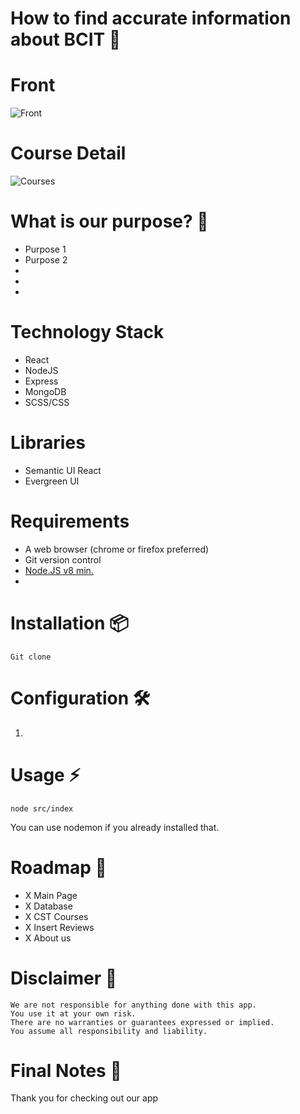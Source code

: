 # How to find accurate information about BCIT 🤔


# Front
![Front](https://user-images.githubusercontent.com/43525282/63667598-53176580-c789-11e9-8cfb-0273ad709e0e.gif)


# Course Detail
![Courses](https://user-images.githubusercontent.com/43525282/63667601-54489280-c789-11e9-8d21-4e403f2ae4fb.gif)



# What is our purpose? 📡

* Purpose 1
* Purpose 2
* 
* 
* 

# Technology Stack

* React
* NodeJS
* Express
* MongoDB
* SCSS/CSS

# Libraries

* Semantic UI React
* Evergreen UI

# Requirements

* A web browser (chrome or firefox preferred)
* Git version control
* [Node.JS v8 min.](http://nodejs.org)
* 

# Installation 📦

```
Git clone
```

# Configuration 🛠️

1.

# Usage ⚡️

```
node src/index
```

 You can use nodemon if you already installed that.

# Roadmap 🚧

* X️  Main Page
* X️  Database
* X️  CST Courses
* X️  Insert Reviews
* X️  About us


# Disclaimer 📖

```
We are not responsible for anything done with this app.
You use it at your own risk.
There are no warranties or guarantees expressed or implied.
You assume all responsibility and liability.
```

# Final Notes 🙏
Thank you for checking out our app
